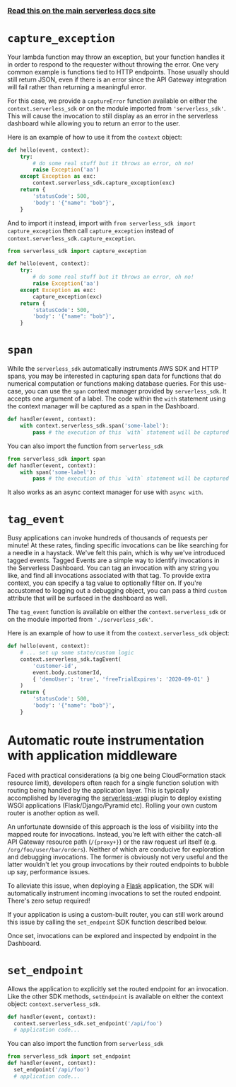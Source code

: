 <!--
title: Serverless SDK - Python
menuText: python
layout: Doc
-->

<!-- DOCS-SITE-LINK:START automatically generated  -->

### [Read this on the main serverless docs site](https://www.serverless.com/framework/docs/dashboard/sdk/python/)

<!-- DOCS-SITE-LINK:END -->

# `capture_exception`

Your lambda function may throw an exception, but your function handles it in order to respond to
the requester without throwing the error. One very common example is functions tied to HTTP
endpoints. Those usually should still return JSON, even if there is an error since the API Gateway
integration will fail rather than returning a meaningful error.

For this case, we provide a `captureError` function available on either the `context.serverless_sdk` or on the
module imported from `'serverless_sdk'`. This will cause the invocation to still display as an
error in the serverless dashboard while allowing you to return an error to the user.

Here is an example of how to use it from the `context` object:

```python
def hello(event, context):
    try:
        # do some real stuff but it throws an error, oh no!
        raise Exception('aa')
    except Exception as exc:
        context.serverless_sdk.capture_exception(exc)
    return {
        'statusCode': 500,
        'body': '{"name": "bob"}',
    }
```

And to import it instead, import with
`from serverless_sdk import capture_exception` then call `capture_exception` instead of
`context.serverless_sdk.capture_exception`.

```python
from serverless_sdk import capture_exception

def hello(event, context):
    try:
        # do some real stuff but it throws an error, oh no!
        raise Exception('aa')
    except Exception as exc:
        capture_exception(exc)
    return {
        'statusCode': 500,
        'body': '{"name": "bob"}',
    }
```

# `span`

While the `serverless_sdk` automatically instruments AWS SDK and HTTP spans, you may be interested
in capturing span data for functions that do numerical computation or functions making database
queries. For this use-case, you can use the `span` context manager provided by `serverless_sdk`.
It accepts one argument of a label. The code within the `with` statement using the context manager
will be captured as a span in the Dashboard.

```python
def handler(event, context):
    with context.serverless_sdk.span('some-label'):
        pass # the execution of this `with` statement will be captured as a span
```

You can also import the function from `serverless_sdk`

```python
from serverless_sdk import span
def handler(event, context):
    with span('some-label'):
        pass # the execution of this `with` statement will be captured as a span
```

It also works as an async context manager for use with `async with`.

# `tag_event`

Busy applications can invoke hundreds of thousands of requests per minute! At these rates, finding specific invocations can be like
searching for a needle in a haystack. We've felt this pain, which is why we've introduced tagged events.
Tagged Events are a simple way to identify invocations in the Serverless Dashboard. You can tag an invocation with any string you like, and find
all invocations associated with that tag. To provide extra context, you can specify a tag value to optionally filter on. If you're accustomed to
logging out a debugging object, you can pass a third `custom` attribute that will be surfaced in the dashboard as well.

The `tag_event` function is available on either the `context.serverless_sdk` or on the
module imported from `'./serverless_sdk'`.

Here is an example of how to use it from the `context.serverless_sdk` object:

```python
def hello(event, context):
    # ... set up some state/custom logic
    context.serverless_sdk.tagEvent(
        'customer-id',
        event.body.customerId,
        { 'demoUser': 'true', 'freeTrialExpires': '2020-09-01' }
    )
    return {
        'statusCode': 500,
        'body': '{"name": "bob"}',
    }
```

# Automatic route instrumentation with application middleware

Faced with practical considerations (a big one being CloudFormation stack resource limit), developers often reach for a single function solution with routing being handled by the application layer. This is typically accomplished by leveraging the [serverless-wsgi](https://github.com/logandk/serverless-wsgi) plugin to deploy existing WSGI applications (Flask/Django/Pyramid etc). Rolling your own custom router is another option as well.

An unfortunate downside of this approach is the loss of visibility into the mapped route for invocations. Instead, you're left with either the catch-all API Gateway resource path (`/{proxy+}`) or the raw request url itself (e.g. `/org/foo/user/bar/orders`). Neither of which are conducive for exploration and debugging invocations. The former is obviously not very useful and the latter wouldn't let you group invocations by their routed endpoints to bubble up say, performance issues.

To alleviate this issue, when deploying a [Flask](https://flask.palletsprojects.com/en/1.1.x/) application, the SDK will automatically instrument incoming invocations to set the routed endpoint. There's zero setup required!

If your application is using a custom-built router, you can still work around this issue by calling the `set_endpoint` SDK function described below.

Once set, invocations can be explored and inspected by endpoint in the Dashboard.

# `set_endpoint`

Allows the application to explicitly set the routed endpoint for an invocation. Like the other SDK methods, `setEndpoint` is available on either the context object: `context.serverless_sdk`.

```python
def handler(event, context):
  context.serverless_sdk.set_endpoint('/api/foo')
  # application code...
```

You can also import the function from `serverless_sdk`

```python
from serverless_sdk import set_endpoint
def handler(event, context):
  set_endpoint('/api/foo')
  # application code...
```
